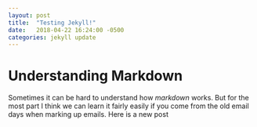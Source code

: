 ```yaml
---
layout: post
title:  "Testing Jekyll!"
date:   2018-04-22 16:24:00 -0500
categories: jekyll update
---
```


# Understanding Markdown

Sometimes it can be hard to understand how _markdown_ works. But for the most part I think we
can learn it fairly easily if you come from the old email days when marking up emails.
Here is a new post
